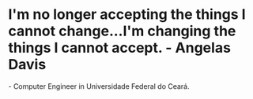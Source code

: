 <h1 align="left">I'm no longer accepting the things I cannot change...I'm changing the things I cannot accept. - Angelas Davis</h1>
<hl>
  <p> - Computer Engineer in Universidade Federal do Ceará.</p>
  


               


